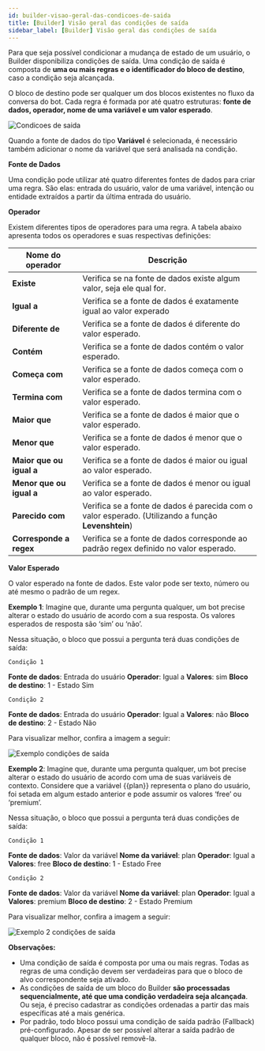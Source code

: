 ```yaml
---
id: builder-visao-geral-das-condicoes-de-saida
title: [Builder] Visão geral das condições de saída
sidebar_label: [Builder] Visão geral das condições de saída
---
```

Para que seja possível condicionar a mudança de estado de um usuário, o Builder disponibiliza condições de saída. Uma condição de saída é composta de **uma ou mais regras e o identificador do bloco de destino**, caso a condição seja alcançada.

O bloco de destino pode ser qualquer um dos blocos existentes no fluxo da conversa do bot. Cada regra é formada por até quatro estruturas: **fonte de dados, operador, nome de uma variável e um valor esperado**.

![Condicoes de saida](/img/builder/builder-visao-geral-das-condicoes-de-saida-1.png)

Quando a fonte de dados do tipo **Variável** é selecionada, é necessário também adicionar o nome da variável que será analisada na condição.

**Fonte de Dados**

Uma condição pode utilizar até quatro diferentes fontes de dados para criar uma regra. São elas: entrada do usuário, valor de uma variável, intenção ou entidade extraídos a partir da última entrada do usuário.

**Operador**

Existem diferentes tipos de operadores para uma regra. A tabela abaixo apresenta todos os operadores e suas respectivas definições:

| Nome do operador  | Descrição                                                            |
| ----------------- | -------------------------------------------------------------------- |
| **Existe**        | Verifica se na fonte de dados existe algum valor, seja ele qual for. |
| **Igual a**       | Verifica se a fonte de dados é exatamente igual ao valor experado    |
| **Diferente de** | Verifica se a fonte de dados é diferente do valor esperado.
| **Contém**  | Verifica se a fonte de dados contém o valor esperado.
| **Começa com** | Verifica se a fonte de dados começa com o valor esperado.
| **Termina com** | Verifica se a fonte de dados termina com o valor esperado.
| **Maior que** | Verifica se a fonte de dados é maior que o valor esperado.
| **Menor que** | Verifica se a fonte de dados é menor que o valor esperado.
| **Maior que ou igual a** | Verifica se a fonte de dados é maior ou igual ao valor esperado.
| **Menor que ou igual a** | Verifica se a fonte de dados é menor ou igual ao valor esperado.
| **Parecido com** | Verifica se a fonte de dados é parecida com o valor esperado. (Utilizando a função **Levenshtein**)
| **Corresponde a regex** | Verifica se a fonte de dados corresponde ao padrão regex definido no valor esperado.

**Valor Esperado**

O valor esperado na fonte de dados. Este valor pode ser texto, número ou até mesmo o padrão de um regex.

**Exemplo 1**: Imagine que, durante uma pergunta qualquer, um bot precise alterar o estado do usuário de acordo com a sua resposta. Os valores esperados de resposta são ‘sim’ ou ‘não’.

Nessa situação, o bloco que possui a pergunta terá duas condições de saída:

`Condição 1`

**Fonte de dados**: Entrada do usuário
**Operador**: Igual a
**Valores**: sim
**Bloco de destino**: 1 - Estado Sim

`Condição 2`

**Fonte de dados**: Entrada do usuário
**Operador**: Igual a
**Valores**: não
**Bloco de destino**: 2 - Estado Não

Para visualizar melhor, confira a imagem a seguir:

![Exemplo condições de saída](/img/builder/builder-visao-geral-das-condicoes-de-saida-2.png)

**Exemplo 2**: Imagine que, durante uma pergunta qualquer, um bot precise alterar o estado do usuário de acordo com uma de suas variáveis de contexto. Considere que a variável {{plan}} representa o plano do usuário, foi setada em algum estado anterior e pode assumir os valores ‘free’ ou ‘premium’.

Nessa situação, o bloco que possui a pergunta terá duas condições de saída:

`Condição 1`

**Fonte de dados**: Valor da variável
**Nome da variável**: plan
**Operador**: Igual a
**Valores**: free
**Bloco de destino**: 1 - Estado Free

`Condição 2`

**Fonte de dados**: Valor da variável
**Nome da variável**: plan
**Operador**: Igual a
**Valores**: premium
**Bloco de destino**: 2 - Estado Premium

Para visualizar melhor, confira a imagem a seguir:

![Exemplo 2 condições de saída](/img/builder/builder-visao-geral-das-condicoes-de-saida-3.png)

**Observações:**

* Uma condição de saída é composta por uma ou mais regras. Todas as regras de uma condição devem ser verdadeiras para que o bloco de alvo correspondente seja ativado.
* As condições de saída de um bloco do Builder **são processadas sequencialmente, até que uma condição verdadeira seja alcançada**. Ou seja, é preciso cadastrar as condições ordenadas a partir das mais específicas até a mais genérica.
* Por padrão, todo bloco possui uma condição de saída padrão (Fallback) pré-configurado. Apesar de ser possível alterar a saída padrão de qualquer bloco, não é possível removê-la.
